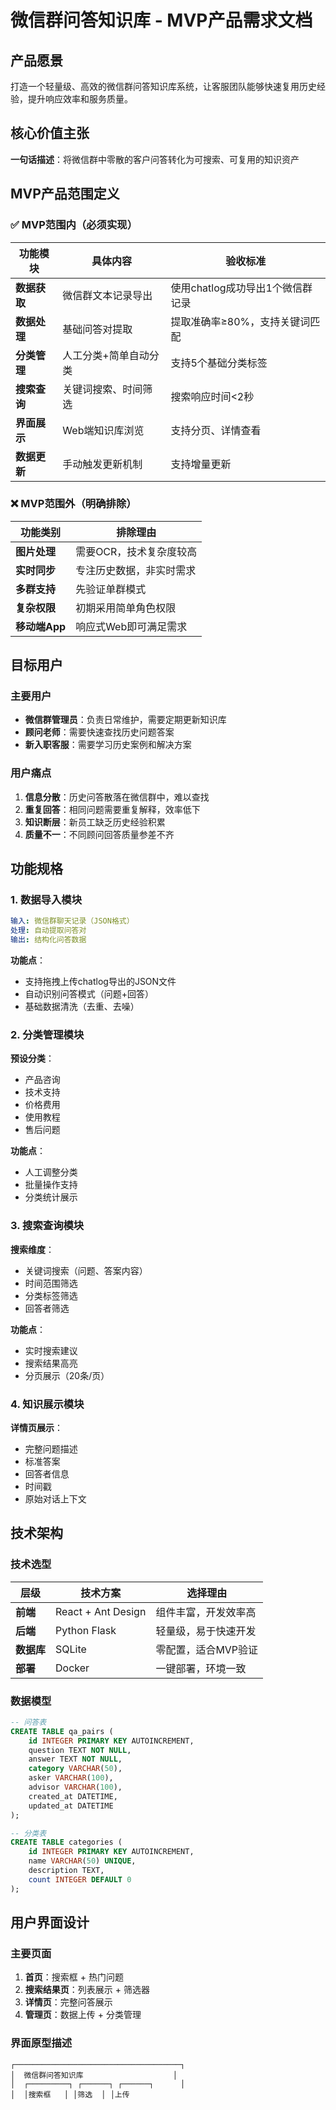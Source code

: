 # 微信群问答知识库 - MVP产品需求文档

## 产品愿景
打造一个轻量级、高效的微信群问答知识库系统，让客服团队能够快速复用历史经验，提升响应效率和服务质量。

## 核心价值主张
**一句话描述**：将微信群中零散的客户问答转化为可搜索、可复用的知识资产

## MVP产品范围定义

### ✅ MVP范围内（必须实现）
| 功能模块 | 具体内容 | 验收标准 |
|----------|----------|----------|
| **数据获取** | 微信群文本记录导出 | 使用chatlog成功导出1个微信群记录 |
| **数据处理** | 基础问答对提取 | 提取准确率≥80%，支持关键词匹配 |
| **分类管理** | 人工分类+简单自动分类 | 支持5个基础分类标签 |
| **搜索查询** | 关键词搜索、时间筛选 | 搜索响应时间<2秒 |
| **界面展示** | Web端知识库浏览 | 支持分页、详情查看 |
| **数据更新** | 手动触发更新机制 | 支持增量更新 |

### ❌ MVP范围外（明确排除）
| 功能类别 | 排除理由 |
|----------|----------|
| **图片处理** | 需要OCR，技术复杂度较高 |
| **实时同步** | 专注历史数据，非实时需求 |
| **多群支持** | 先验证单群模式 |
| **复杂权限** | 初期采用简单角色权限 |
| **移动端App** | 响应式Web即可满足需求 |

## 目标用户

### 主要用户
- **微信群管理员**：负责日常维护，需要定期更新知识库
- **顾问老师**：需要快速查找历史问题答案
- **新入职客服**：需要学习历史案例和解决方案

### 用户痛点
1. **信息分散**：历史问答散落在微信群中，难以查找
2. **重复回答**：相同问题需要重复解释，效率低下
3. **知识断层**：新员工缺乏历史经验积累
4. **质量不一**：不同顾问回答质量参差不齐

## 功能规格

### 1. 数据导入模块
```yaml
输入: 微信群聊天记录（JSON格式）
处理: 自动提取问答对
输出: 结构化问答数据
```

**功能点**：
- 支持拖拽上传chatlog导出的JSON文件
- 自动识别问答模式（问题+回答）
- 基础数据清洗（去重、去噪）

### 2. 分类管理模块
**预设分类**：
- 产品咨询
- 技术支持
- 价格费用
- 使用教程
- 售后问题

**功能点**：
- 人工调整分类
- 批量操作支持
- 分类统计展示

### 3. 搜索查询模块
**搜索维度**：
- 关键词搜索（问题、答案内容）
- 时间范围筛选
- 分类标签筛选
- 回答者筛选

**功能点**：
- 实时搜索建议
- 搜索结果高亮
- 分页展示（20条/页）

### 4. 知识展示模块
**详情页展示**：
- 完整问题描述
- 标准答案
- 回答者信息
- 时间戳
- 原始对话上下文

## 技术架构

### 技术选型
| 层级 | 技术方案 | 选择理由 |
|------|----------|----------|
| **前端** | React + Ant Design | 组件丰富，开发效率高 |
| **后端** | Python Flask | 轻量级，易于快速开发 |
| **数据库** | SQLite | 零配置，适合MVP验证 |
| **部署** | Docker | 一键部署，环境一致 |

### 数据模型
```sql
-- 问答表
CREATE TABLE qa_pairs (
    id INTEGER PRIMARY KEY AUTOINCREMENT,
    question TEXT NOT NULL,
    answer TEXT NOT NULL,
    category VARCHAR(50),
    asker VARCHAR(100),
    advisor VARCHAR(100),
    created_at DATETIME,
    updated_at DATETIME
);

-- 分类表
CREATE TABLE categories (
    id INTEGER PRIMARY KEY AUTOINCREMENT,
    name VARCHAR(50) UNIQUE,
    description TEXT,
    count INTEGER DEFAULT 0
);
```

## 用户界面设计

### 主要页面
1. **首页**：搜索框 + 热门问题
2. **搜索结果页**：列表展示 + 筛选器
3. **详情页**：完整问答展示
4. **管理页**：数据上传 + 分类管理

### 界面原型描述
```
┌─────────────────────────────────────┐
│  微信群问答知识库                    │
│  ┌─────────┐ ┌──────┐ ┌──────┐      │
│  │搜索框   │ │筛选  │ │上传